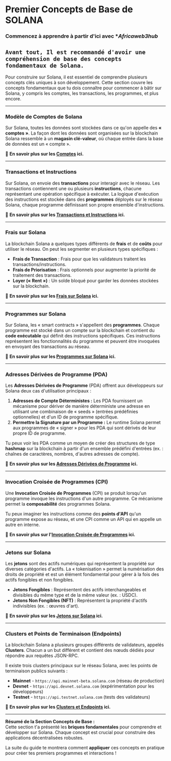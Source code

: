 # Premier Concepts de Base de SOLANA

### Commencez à apprendre à partir d'ici avec **Africaweb3hub*

## `Avant tout, Il est recommandé d'avoir une compréhension de base des concepts fondamentaux de Solana.`

Pour construire sur Solana, il est essentiel de comprendre plusieurs concepts clés uniques à son développement. Cette section couvre les concepts fondamentaux que tu dois connaître pour commencer à bâtir sur Solana, y compris les comptes, les transactions, les programmes, et plus encore.  

---

### **Modèle de Comptes de Solana**  
Sur Solana, toutes les données sont stockées dans ce qu'on appelle des **« comptes »**. La façon dont les données sont organisées sur la blockchain Solana ressemble à un **magasin clé-valeur**, où chaque entrée dans la base de données est un « compte ».  

📖 **En savoir plus sur les [Comptes](lien-vers-la-page-comptes) ici.**  

---

### **Transactions et Instructions**  
Sur Solana, on envoie des **transactions** pour interagir avec le réseau. Les transactions contiennent une ou plusieurs **instructions**, chacune représentant une opération spécifique à exécuter. La logique d'exécution des instructions est stockée dans des **programmes** déployés sur le réseau Solana, chaque programme définissant son propre ensemble d'instructions.  

📖 **En savoir plus sur les [Transactions et Instructions](lien-vers-la-page-transactions) ici.**  

---

### **Frais sur Solana**  
La blockchain Solana a quelques types différents de **frais** et de **coûts** pour utiliser le réseau. On peut les segmenter en plusieurs types spécifiques :  

- **Frais de Transaction** : Frais pour que les validateurs traitent les transactions/instructions.  
- **Frais de Priorisation** : Frais optionnels pour augmenter la priorité de traitement des transactions.  
- **Loyer (« Rent »)** : Un solde bloqué pour garder les données stockées sur la blockchain.  

📖 **En savoir plus sur les [Frais sur Solana](lien-vers-la-page-frais) ici.**  

---

### **Programmes sur Solana**  
Sur Solana, les « smart contracts » s'appellent des **programmes**. Chaque programme est stocké dans un compte sur la blockchain et contient du **code exécutable** qui définit des instructions spécifiques. Ces instructions représentent les fonctionnalités du programme et peuvent être invoquées en envoyant des transactions au réseau.  

📖 **En savoir plus sur les [Programmes sur Solana](lien-vers-la-page-programmes) ici.**  

---

### **Adresses Dérivées de Programme (PDA)**  
Les **Adresses Dérivées de Programme** (PDA) offrent aux développeurs sur Solana deux cas d'utilisation principaux :  

1.  **Adresses de Compte Déterministes :** Les PDA fournissent un mécanisme pour dériver de manière déterministe une adresse en utilisant une combinaison de « seeds » (entrées prédéfinies optionnelles) et d'un ID de programme spécifique.  
2.  **Permettre la Signature par un Programme :** Le runtime Solana permet aux programmes de « signer » pour les PDA qui sont dérivés de leur propre ID de programme.  

Tu peux voir les PDA comme un moyen de créer des structures de type **hashmap** sur la blockchain à partir d'un ensemble prédéfini d'entrées (ex. : chaînes de caractères, nombres, d'autres adresses de compte).  

📖 **En savoir plus sur les [Adresses Dérivées de Programme](lien-vers-la-page-pda) ici.**  

---

### **Invocation Croisée de Programmes (CPI)**  
Une **Invocation Croisée de Programmes** (CPI) se produit lorsqu'un programme invoque les instructions d'un autre programme. Ce mécanisme permet la **composabilité** des programmes Solana.  

Tu peux imaginer les instructions comme des **points d'API** qu'un programme expose au réseau, et une CPI comme un API qui en appelle un autre en interne.  

📖 **En savoir plus sur l'[Invocation Croisée de Programmes](lien-vers-la-page-cpi) ici.**  

---

### **Jetons sur Solana**  
Les **jetons** sont des actifs numériques qui représentent la propriété sur diverses catégories d'actifs. La « tokenisation » permet la numérisation des droits de propriété et est un élément fondamental pour gérer à la fois des actifs fongibles et non fongibles.  

- **Jetons Fongibles** : Représentent des actifs interchangeables et divisibles du même type et de la même valeur (ex. : USDC).  
- **Jetons Non Fongibles (NFT)** : Représentent la propriété d'actifs indivisibles (ex. : œuvres d'art).  

📖 **En savoir plus sur les [Jetons sur Solana](lien-vers-la-page-jets) ici.**  

---

### **Clusters et Points de Terminaison (Endpoints)**  
La blockchain Solana a plusieurs groupes différents de validateurs, appelés **Clusters**. Chacun a un but différent et contient des nœuds dédiés pour répondre aux requêtes JSON-RPC.  

Il existe trois clusters principaux sur le réseau Solana, avec les points de terminaison publics suivants :  

- **Mainnet** - `https://api.mainnet-beta.solana.com` (réseau de production)  
- **Devnet** - `https://api.devnet.solana.com` (expérimentation pour les développeurs)  
- **Testnet** - `https://api.testnet.solana.com` (tests des validateurs)  

📖 **En savoir plus sur les [Clusters et Endpoints](lien-vers-la-page-clusters) ici.**  

---

**Résumé de la Section Concepts de Base :**  
Cette section t'a présenté les **briques fondamentales** pour comprendre et développer sur Solana. Chaque concept est crucial pour construire des applications décentralisées robustes.  

La suite du guide te montrera comment **appliquer** ces concepts en pratique pour créer tes premiers programmes et interactions !
